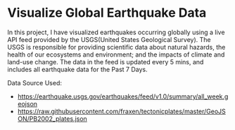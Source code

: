 # Visualize Global Earthquake Data
In this project, I have visualized earthquakes occurring globally using a live API feed provided by the USGS(United States Geological Survey). The USGS is responsible for providing scientific data about natural hazards, the health of our ecosystems and environment; and the impacts of climate and land-use change. The data in the feed is updated every 5 mins, and includes all earthquake data for the Past 7 Days. 

Data Source Used:
* https://earthquake.usgs.gov/earthquakes/feed/v1.0/summary/all_week.geojson
* https://raw.githubusercontent.com/fraxen/tectonicplates/master/GeoJSON/PB2002_plates.json 

